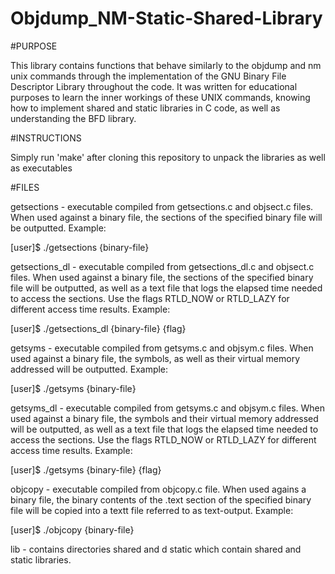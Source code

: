 # Objdump_NM-Static-Shared-Library

#PURPOSE

This library contains functions that behave similarly to the objdump and nm
unix commands through the implementation of the GNU Binary File Descriptor
Library throughout the code. It was written for educational purposes to
learn the inner workings of these UNIX commands, knowing how to implement
shared and static libraries in C code, as well as understanding the BFD
library.

#INSTRUCTIONS

Simply run 'make' after cloning this repository to unpack the libraries as
well as executables

#FILES

getsections - executable compiled from getsections.c and objsect.c
files. When used against a binary file, the sections of the specified
binary file will be outputted. Example:

[user]$ ./getsections {binary-file}

getsections_dl - executable compiled from getsections_dl.c and objsect.c
files. When used against a binary file, the sections of the specified
binary file will be outputted, as well as a text file that logs the elapsed
time needed to access the sections. Use the flags RTLD_NOW or RTLD_LAZY for
different access time results. Example:

[user]$ ./getsections_dl {binary-file} {flag}

getsyms - executable compiled from getsyms.c and objsym.c files. When used
against a binary file, the symbols, as well as their virtual memory
addressed will be outputted. Example:

[user]$ ./getsyms {binary-file}

getsyms_dl - executable compiled from getsyms.c and objsym.c
files. When used against a binary file, the symbols and their
virtual memory addressed will be outputted, as well as a text file that
logs the elapsed time needed to access the sections. Use the flags RTLD_NOW
or RTLD_LAZY for different access time results. Example:

[user]$ ./getsyms {binary-file} {flag}

objcopy - executable compiled from objcopy.c file. When used agains a
binary file, the binary contents of the .text section of the specified
binary file will be copied into a textt file referred to as
text-output. Example:

[user]$ ./objcopy {binary-file}

lib - contains  directories shared and d static which contain shared and
static libraries.
